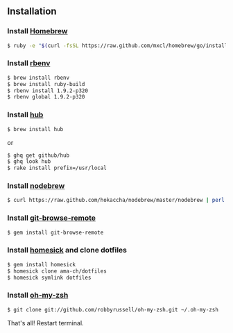 ## Installation

### Install [Homebrew](http://brew.sh/)

```sh
$ ruby -e "$(curl -fsSL https://raw.github.com/mxcl/homebrew/go/install)"
```

### Install [rbenv](https://github.com/sstephenson/rbenv/)

```sh
$ brew install rbenv
$ brew install ruby-build
$ rbenv install 1.9.2-p320
$ rbenv global 1.9.2-p320
```

### Install [hub](https://hub.github.com/)

```sh
$ brew install hub
```

or

```sh
$ ghq get github/hub
$ ghq look hub
$ rake install prefix=/usr/local
```

### Install [nodebrew](https://github.com/hokaccha/nodebrew)

```sh
$ curl https://raw.github.com/hokaccha/nodebrew/master/nodebrew | perl - setup
```

### Install [git-browse-remote](https://github.com/motemen/git-browse-remote)

```sh
$ gem install git-browse-remote
```

### Install [homesick](https://github.com/technicalpickles/homesick) and clone dotfiles

```sh
$ gem install homesick
$ homesick clone ama-ch/dotfiles
$ homesick symlink dotfiles
```

### Install [oh-my-zsh](https://github.com/robbyrussell/oh-my-zsh)

```sh
$ git clone git://github.com/robbyrussell/oh-my-zsh.git ~/.oh-my-zsh
```

That's all! Restart terminal.
